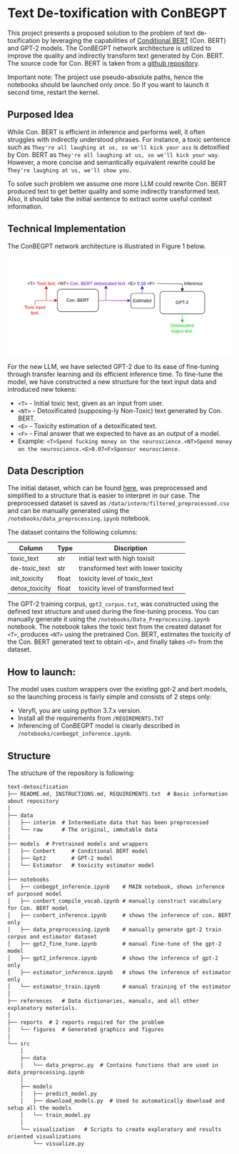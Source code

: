 # Text De-toxification with ConBEGPT
This project presents a proposed solution to the problem of text de-toxification
by leveraging the capabilities of [Conditional BERT](https://arxiv.org/pdf/2109.08914.pdf) (Con. BERT) and GPT-2 models.
The ConBEGPT network architecture is utilized to improve the quality and indirectly
transform text generated by Con. BERT. The source code for Con. BERT is taken from a [github repository](https://github.com/s-nlp/detox).

Important note: The project use pseudo-absolute paths, hence the notebooks
should be launched only once. So If you want to launch it second time, restart the kernel.

## Purposed Idea
While Con. BERT is efficient in inference and performs well, it often
struggles with indirectly understood phrases. For instance, a toxic
sentence such as `They're all laughing at us, so we'll kick your ass`
is detoxified by Con. BERT as `They're all laughing at us, so we'll
kick your way`. However, a more concise and semantically equivalent rewrite
could be `They're laughing at us, we'll show you.`

To solve such problem we assume one more LLM could rewrite Con. BERT
produced text to get better quality and some indirectly transformed 
text. Also, it should take the initial sentence to extract some useful 
context information.
 

## Technical Implementation 
The ConBEGPT network architecture is illustrated in Figure 1 below.

![Alt text](./reports/figures/ConBEGPT_infer.png "Figure 1")

For the new LLM, we have selected GPT-2 due to its ease
of fine-tuning through transfer learning and its efficient
inference time. To fine-tune the model, we have constructed
a new structure for the text input data and introduced new tokens:

* `<T>` - Initial toxic text, given as an input from user.
* `<NT>` - Detoxificated (supposing-ly Non-Toxic) text generated by Con. BERT.
* `<E>` - Toxicity estimation of a detoxificated text.
* `<F>` - Final answer that we expected to have as an output of a model.
* Example: `<T>Spend fucking money on the neuroscience.<NT>Spend money on the neuroscience.<E>0.07<F>Sponsor neuroscience.`


## Data Description

The initial dataset, which can be found [here](https://github.com/skoltech-nlp/detox/releases/download/emnlp2021/filtered_paranmt.zip),
was preprocessed and simplified to a structure that
is easier to interpret in our case. The preprocessed
dataset is saved as `/data/interm/filtered_preprocessed.csv`
and can be manually generated using the `/notebooks/data_preprocessing.ipynb`
notebook.

The dataset contains the following columns:

| Column  | Type  | Discription                          | 
|---------|-------|--------------------------------------|
| toxic_text | str   | initial text with high toxisit       | 
| de-toxic_text | str   | transformed text with lower toxicity | 
| init_toxicity | float | toxicity level of toxic_text         |
| detox_toxicity | float | toxicity level of transformed text   |

The GPT-2 training corpus, `gpt2_corpus.txt`, was constructed using
the defined text structure and used during the fine-tuning process.
You can manually generate it using the 
`/notebooks/Data_Preprocessing.ipynb` notebook. The notebook takes
the toxic text from the created dataset for `<T>`, produces
`<NT>` using the pretrained Con. BERT, estimates the toxicity 
of the Con. BERT generated text to obtain `<E>`, and finally takes
`<F>` from the dataset.


## How to launch:
The model uses custom wrappers over the existing gpt-2 and bert models, so the launching process is fairly simple and consists of 2 steps only:
* Veryfi, you are using python 3.7.x version.
* Install all the requirements from `/REQIREMENTS.TXT`
* Inferencing of ConBEGPT model is clearly described in `/notebooks/conbegpt_inference.ipynb`.


## Structure 
The structure of the repository is following:
```
text-detoxification
├── README.md, INSTRUCTIONS.md, REQUIREMENTS.txt  # Basic information about repository
│
├── data 
│   ├── interim  # Intermediate data that has been preprocessed
│   └── raw      # The original, immutable data
│
├── models  # Pretrained models and wrappers
│   ├── Conbert     # Conditional BERT model
│   ├── Gpt2        # GPT-2 model
│   └── Estimator   # toxicity estimator model
│
├── notebooks  
│   ├── conbegpt_inference.ipynb    # MAIN notebook, shows inference of purposed model
│   ├── conbert_compile_vocab.ipynb # manually construct vacabulary for Con. BERT model
│   ├── conbert_inference.ipynb     # shows the inference of con. BERT only
│   ├── data_preprocessing.ipynb    # manually generate gpt-2 train corpus and estimator dataset
│   ├── gpt2_fine_tune.ipynb        # manual fine-tune of the gpt-2 model
│   ├── gpt2_inference.ipynb        # shows the inference of gpt-2 only
│   ├── estimator_inference.ipynb   # shows the inference of estimator only
│   └── estimator_train.ipynb       # manual training of the estimator
│   
├── references   # Data dictionaries, manuals, and all other explanatory materials.
│
├── reports  # 2 reports required for the problem
│   └── figures  # Generated graphics and figures
│           
└── src
    │                 
    ├── data
    │   └── data_preproc.py  # Contains functions that are used in data_preprocessing.ipynb
    │
    ├── models
    │   ├── predict_model.py
    │   ├── download_models.py  # Used to automatically download and setup all the models
    │   └── train_model.py
    │   
    └── visualization   # Scripts to create exploratory and results oriented visualizations
        └── visualize.py
```